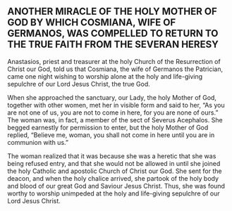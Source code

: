 ## ANOTHER MIRACLE OF THE HOLY MOTHER OF GOD BY WHICH COSMIANA, WIFE OF GERMANOS, WAS COMPELLED TO RETURN TO THE TRUE FAITH FROM THE SEVERAN HERESY

Anastasios, priest and treasurer at the holy Church of the Resurrection of Christ our God, told us that Cosmiana, the wife of Germanos the Patrician, came one night wishing to worship alone at the holy and life-giving sepulchre of our Lord Jesus Christ, the true God. 

When she approached the sanctuary, our Lady, the holy Mother of God, together with other women, met her in visible form and said to her, “As you are not one of us, you are not to come in here, for you are none of ours.” The woman was, in fact, a member of the sect of Severus Acephalos. She begged earnestly for permission to enter, but the holy Mother of God replied, “Believe me, woman, you shall not come in here until you are in communion with us.”

The woman realized that it was because she was a heretic that she was being refused entry, and that she would not be allowed in until she joined the holy Catholic and apostolic Church of Christ our God. She sent for the deacon, and when the holy chalice arrived, she partook of the holy body and blood of our great God and Saviour Jesus Christ. Thus, she was found worthy to worship unimpeded at the holy and life-giving sepulchre of our Lord Jesus Christ.
